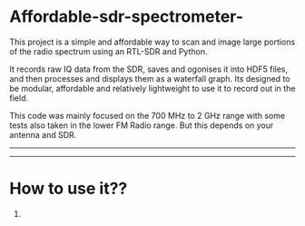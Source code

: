 # Affordable-sdr-spectrometer-

This project is a simple and affordable way to scan and image large portions of the radio spectrum using an RTL-SDR and Python. 

It records raw IQ data from the SDR, saves and ogonises it into HDF5 files, and then processes and displays them as a waterfall graph. Its designed to be modular, affordable and relatively lightweight to use it to record out in the field.

This code was mainly focused on the 700 MHz to 2 GHz range with some tests also taken in the lower FM Radio range. But this depends on your antenna and SDR.


----
----
 # How to use it?? 
 1. 
